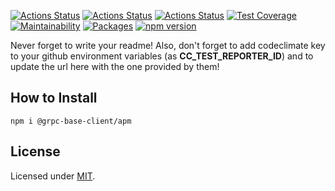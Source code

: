 [![Actions Status](https://github.com/Codibre/grpc-base-client-apm/workflows/build/badge.svg)](https://github.com/Codibre/grpc-base-client-apm/actions)
[![Actions Status](https://github.com/Codibre/grpc-base-client-apm/workflows/test/badge.svg)](https://github.com/Codibre/grpc-base-client-apm/actions)
[![Actions Status](https://github.com/Codibre/grpc-base-client-apm/workflows/lint/badge.svg)](https://github.com/Codibre/grpc-base-client-apm/actions)
[![Test Coverage](https://api.codeclimate.com/v1/badges/65e41e3018643f28168e/test_coverage)](https://codeclimate.com/github/Codibre/grpc-base-client-apm/test_coverage)
[![Maintainability](https://api.codeclimate.com/v1/badges/65e41e3018643f28168e/maintainability)](https://codeclimate.com/github/Codibre/grpc-base-client-apm/maintainability)
[![Packages](https://david-dm.org/Codibre/grpc-base-client-apm.svg)](https://david-dm.org/Codibre/grpc-base-client-apm)
[![npm version](https://badge.fury.io/js/%40grpc-base-client%2Fapm.svg)](https://badge.fury.io/js/%40grpc-base-client%2Fapm)

Never forget to write your readme! Also, don't forget to add codeclimate key to your github environment variables (as **CC_TEST_REPORTER_ID**) and to update the url here with the one provided by them!

## How to Install

```
npm i @grpc-base-client/apm
```

## License

Licensed under [MIT](https://en.wikipedia.org/wiki/MIT_License).
